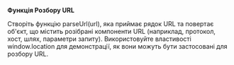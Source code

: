 **Функція Розбору URL**

Створіть функцію parseUrl(url), яка приймає рядок URL та повертає об'єкт, що містить розібрані компоненти URL 
(наприклад, протокол, хост, шлях, параметри запиту).
Використовуйте властивості window.location для демонстрації, як вони можуть бути застосовані для розбору URL.
